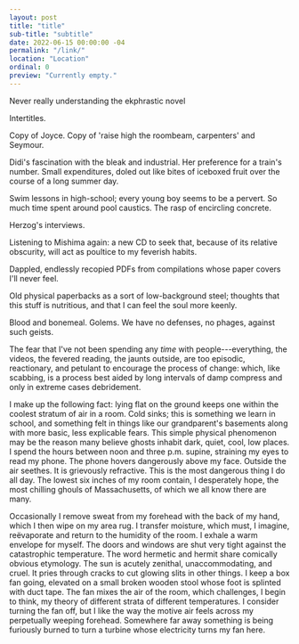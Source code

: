 ```yaml
---
layout: post
title: "title"
sub-title: "subtitle"
date: 2022-06-15 00:00:00 -04
permalink: "/link/"
location: "Location"
ordinal: 0
preview: "Currently empty."
---
```

Never really understanding the ekphrastic novel

Intertitles.

Copy of Joyce. Copy of 'raise high the roombeam, carpenters' and Seymour.

Didi's fascination with the bleak and industrial. Her preference for a train's number. Small expenditures, doled out like bites of iceboxed fruit over the course of a long summer day.

Swim lessons in high-school; every young boy seems to be a pervert. So much time spent around pool caustics. The rasp of encircling concrete.

Herzog's interviews.

Listening to Mishima again: a new CD to seek that, because of its relative obscurity, will act as poultice to my feverish habits.

Dappled, endlessly recopied PDFs from compilations whose paper covers I'll never feel.

Old physical paperbacks as a sort of low-background steel; thoughts that this stuff is nutritious, and that I can feel the soul more keenly.

Blood and bonemeal. Golems. We have no defenses, no phages, against such geists.

The fear that I've not been spending any *time* with people---everything, the videos, the fevered reading, the jaunts outside, are too episodic, reactionary, and petulant to encourage the process of change: which, like scabbing, is a process best aided by long intervals of damp compress and only in extreme cases debridement.


I make up the following fact: lying flat on the ground keeps one within the coolest stratum of air in a room. Cold sinks; this is something we learn in school, and something felt in things like our grandparent's basements along with more basic, less explicable fears. This simple physical phenomenon may be the reason many believe ghosts inhabit dark, quiet, cool, low places. I spend the hours between noon and three p.m. supine, straining my eyes to read my phone. The phone hovers dangerously above my face. Outside the air seethes. It is grievously refractive. This is the most dangerous thing I do all day. The lowest six inches of my room contain, I desperately hope, the most chilling ghouls of Massachusetts, of which we all know there are many.

Occasionally I remove sweat from my forehead with the back of my hand, which I then wipe on my area rug. I transfer moisture, which must, I imagine, reëvaporate and return to the humidity of the room. I exhale a warm envelope for myself. The doors and windows are shut very tight against the catastrophic temperature. The word hermetic and hermit share comically obvious etymology. The sun is acutely zenithal, unaccommodating, and cruel. It pries through cracks to cut glowing slits in other things. I keep a box fan going, elevated on a small broken wooden stool whose foot is splinted with duct tape. The fan mixes the air of the room, which challenges, I begin to think, my theory of different strata of different temperatures. I consider turning the fan off, but I like the way the motive air feels across my perpetually weeping forehead. Somewhere far away something is being furiously burned to turn a turbine whose electricity turns my fan here.
